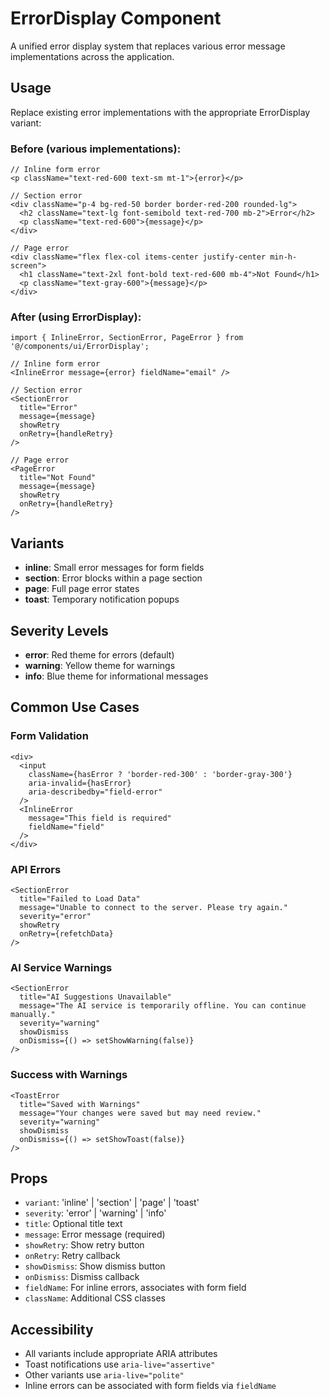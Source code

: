# ErrorDisplay Component

A unified error display system that replaces various error message implementations across the application.

## Usage

Replace existing error implementations with the appropriate ErrorDisplay variant:

### Before (various implementations):
```tsx
// Inline form error
<p className="text-red-600 text-sm mt-1">{error}</p>

// Section error
<div className="p-4 bg-red-50 border border-red-200 rounded-lg">
  <h2 className="text-lg font-semibold text-red-700 mb-2">Error</h2>
  <p className="text-red-600">{message}</p>
</div>

// Page error
<div className="flex flex-col items-center justify-center min-h-screen">
  <h1 className="text-2xl font-bold text-red-600 mb-4">Not Found</h1>
  <p className="text-gray-600">{message}</p>
</div>
```

### After (using ErrorDisplay):
```tsx
import { InlineError, SectionError, PageError } from '@/components/ui/ErrorDisplay';

// Inline form error
<InlineError message={error} fieldName="email" />

// Section error
<SectionError 
  title="Error"
  message={message}
  showRetry
  onRetry={handleRetry}
/>

// Page error
<PageError
  title="Not Found"
  message={message}
  showRetry
  onRetry={handleRetry}
/>
```

## Variants

- **inline**: Small error messages for form fields
- **section**: Error blocks within a page section
- **page**: Full page error states
- **toast**: Temporary notification popups

## Severity Levels

- **error**: Red theme for errors (default)
- **warning**: Yellow theme for warnings
- **info**: Blue theme for informational messages

## Common Use Cases

### Form Validation
```tsx
<div>
  <input 
    className={hasError ? 'border-red-300' : 'border-gray-300'}
    aria-invalid={hasError}
    aria-describedby="field-error"
  />
  <InlineError 
    message="This field is required" 
    fieldName="field"
  />
</div>
```

### API Errors
```tsx
<SectionError
  title="Failed to Load Data"
  message="Unable to connect to the server. Please try again."
  severity="error"
  showRetry
  onRetry={refetchData}
/>
```

### AI Service Warnings
```tsx
<SectionError
  title="AI Suggestions Unavailable"
  message="The AI service is temporarily offline. You can continue manually."
  severity="warning"
  showDismiss
  onDismiss={() => setShowWarning(false)}
/>
```

### Success with Warnings
```tsx
<ToastError
  title="Saved with Warnings"
  message="Your changes were saved but may need review."
  severity="warning"
  showDismiss
  onDismiss={() => setShowToast(false)}
/>
```

## Props

- `variant`: 'inline' | 'section' | 'page' | 'toast'
- `severity`: 'error' | 'warning' | 'info' 
- `title`: Optional title text
- `message`: Error message (required)
- `showRetry`: Show retry button
- `onRetry`: Retry callback
- `showDismiss`: Show dismiss button
- `onDismiss`: Dismiss callback
- `fieldName`: For inline errors, associates with form field
- `className`: Additional CSS classes

## Accessibility

- All variants include appropriate ARIA attributes
- Toast notifications use `aria-live="assertive"`
- Other variants use `aria-live="polite"`
- Inline errors can be associated with form fields via `fieldName`